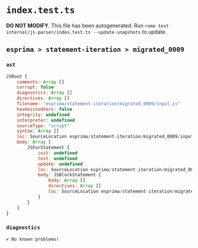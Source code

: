 # `index.test.ts`

**DO NOT MODIFY**. This file has been autogenerated. Run `rome test internal/js-parser/index.test.ts --update-snapshots` to update.

## `esprima > statement-iteration > migrated_0009`

### `ast`

```javascript
JSRoot {
	comments: Array []
	corrupt: false
	diagnostics: Array []
	directives: Array []
	filename: "esprima/statement-iteration/migrated_0009/input.js"
	hasHoistedVars: false
	integrity: undefined
	interpreter: undefined
	sourceType: "script"
	syntax: Array []
	loc: SourceLocation esprima/statement-iteration/migrated_0009/input.js 1:0-2:0
	body: Array [
		JSForStatement {
			init: undefined
			test: undefined
			update: undefined
			loc: SourceLocation esprima/statement-iteration/migrated_0009/input.js 1:0-1:9
			body: JSBlockStatement {
				body: Array []
				directives: Array []
				loc: SourceLocation esprima/statement-iteration/migrated_0009/input.js 1:7-1:9
			}
		}
	]
}
```

### `diagnostics`

```
✔ No known problems!

```
